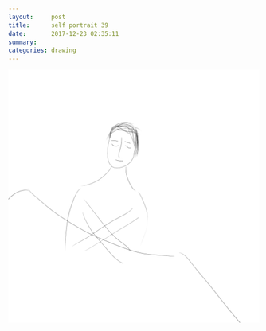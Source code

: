 ```yaml
---
layout:     post
title:      self portrait 39
date:       2017-12-23 02:35:11
summary:    
categories: drawing
---
```

![self portrait 39](/images/diary/self-portrait-39.png ".")
